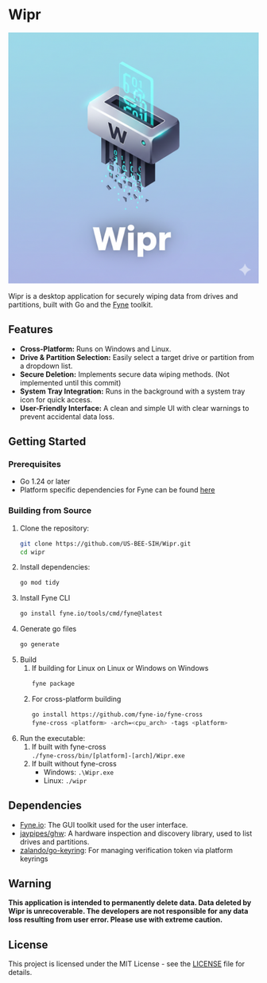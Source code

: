 # Wipr

![Wipr Icon](Icon.png)

Wipr is a desktop application for securely wiping data from drives and partitions, built with Go and the [Fyne](https://fyne.io/) toolkit.

## Features

*   **Cross-Platform:** Runs on Windows and Linux.
*   **Drive & Partition Selection:** Easily select a target drive or partition from a dropdown list.
*   **Secure Deletion:** Implements secure data wiping methods. (Not implemented until this commit)
*   **System Tray Integration:** Runs in the background with a system tray icon for quick access.
*   **User-Friendly Interface:** A clean and simple UI with clear warnings to prevent accidental data loss.

## Getting Started

### Prerequisites

*   Go 1.24 or later
*   Platform specific dependencies for Fyne can be found [here](https://docs.fyne.io/started)

### Building from Source

1.  Clone the repository:
    ```sh
    git clone https://github.com/US-BEE-SIH/Wipr.git
    cd wipr
    ```
2.  Install dependencies:
    ```sh
    go mod tidy
    ```
3.  Install Fyne CLI
    ```sh
    go install fyne.io/tools/cmd/fyne@latest
    ```
4.  Generate go files
    ```sh
    go generate
    ```
5.  Build<br>
    1. If building for Linux on Linux or Windows on Windows
        ```sh
        fyne package
        ```
    2. For cross-platform building
        ```sh
        go install https://github.com/fyne-io/fyne-cross
        fyne-cross <platform> -arch=<cpu_arch> -tags <platform>
6.  Run the executable:
    1. If built with fyne-cross<br>
        `./fyne-cross/bin/[platform]-[arch]/Wipr.exe`
    2. If built without fyne-cross
        * Windows: `.\Wipr.exe`
        * Linux: `./wipr`

## Dependencies

*   [Fyne.io](https://github.com/fyne-io/fyne): The GUI toolkit used for the user interface.
*   [jaypipes/ghw](https://github.com/jaypipes/ghw): A hardware inspection and discovery library, used to list drives and partitions.
*   [zalando/go-keyring](github.com/zalando/go-keyring): For managing verification token via platform keyrings

## Warning

**This application is intended to permanently delete data. Data deleted by Wipr is unrecoverable. The developers are not responsible for any data loss resulting from user error. Please use with extreme caution.**

## License

This project is licensed under the MIT License - see the [LICENSE](LICENSE) file for details.
